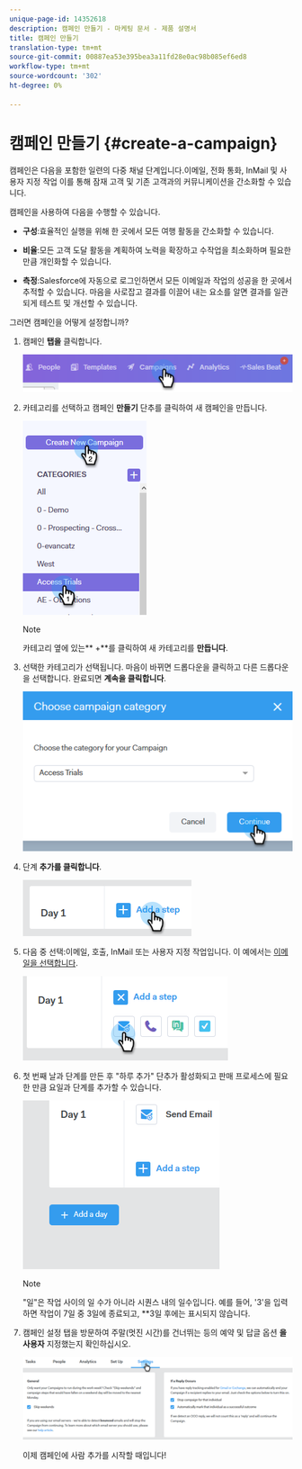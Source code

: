 ```yaml
---
unique-page-id: 14352618
description: 캠페인 만들기 - 마케팅 문서 - 제품 설명서
title: 캠페인 만들기
translation-type: tm+mt
source-git-commit: 00887ea53e395bea3a11fd28e0ac98b085ef6ed8
workflow-type: tm+mt
source-wordcount: '302'
ht-degree: 0%

---
```



# 캠페인 만들기 {#create-a-campaign}

캠페인은 다음을 포함한 일련의 다중 채널 단계입니다.이메일, 전화 통화, InMail 및 사용자 지정 작업 이를 통해 잠재 고객 및 기존 고객과의 커뮤니케이션을 간소화할 수 있습니다.

캠페인을 사용하여 다음을 수행할 수 있습니다.

* **구성**:효율적인 실행을 위해 한 곳에서 모든 여행 활동을 간소화할 수 있습니다.

* **비율**:모든 고객 도달 활동을 계획하여 노력을 확장하고 수작업을 최소화하며 필요한 만큼 개인화할 수 있습니다.
* **측정**:Salesforce에 자동으로 로그인하면서 모든 이메일과 작업의 성공을 한 곳에서 추적할 수 있습니다. 마음을 사로잡고 결과를 이끌어 내는 요소를 알면 결과를 일관되게 테스트 및 개선할 수 있습니다.

그러면 캠페인을 어떻게 설정합니까?

1. 캠페인 **탭을** 클릭합니다.

   ![](assets/one-1.png)

1. 카테고리를 선택하고 캠페인 **만들기** 단추를 클릭하여 새 캠페인을 만듭니다.

   ![](assets/two-1.png)

   >[!NOTE]
   >
   >카테고리 옆에 있는** +**를 클릭하여 새 카테고리를 **만듭니다**.

1. 선택한 카테고리가 선택됩니다. 마음이 바뀌면 드롭다운을 클릭하고 다른 드롭다운을 선택합니다. 완료되면 **계속을 클릭합니다**.

   ![](assets/three-1.png)

1. 단계 **추가를 클릭합니다**.

   ![](assets/four-1.png)

1. 다음 중 선택:이메일, 호출, InMail 또는 사용자 지정 작업입니다. 이 예에서는 [이메일을 선택합니다](http://docs.marketo.com/display/DOCS/Campaign+Step+Types#CampaignStepTypes-Email).

   ![](assets/five-1.png)

1. 첫 번째 날과 단계를 만든 후 &quot;하루 추가&quot; 단추가 활성화되고 판매 프로세스에 필요한 만큼 요일과 단계를 추가할 수 있습니다.

   ![](assets/six.png)

   >[!NOTE]
   >
   >&quot;일&quot;은 작업 사이의 일 수가 아니라 시퀀스 내의 일수입니다. 예를 들어, &#39;3&#39;을 입력하면 작업이 7일 중 3일에 종료되고, **3일 후에는 표시되지 않습니다.

1. 캠페인 설정 탭을 방문하여 주말(멋진 시간)를 건너뛰는 등의 예약 및 답글 옵션 **을 사용자** 지정했는지 확인하십시오.

   ![](assets/seven.png)

   이제 캠페인에 사람 추가를 시작할 때입니다!

